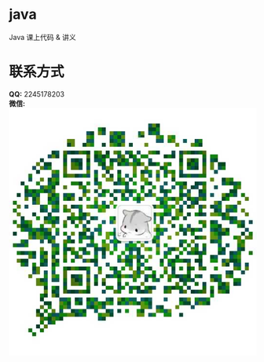 # java
Java 课上代码 & 讲义
# 联系方式
**QQ:** 2245178203
<br />
**微信:**
<br />
![wechat](https://github.com/siyu1915/java/raw/master/sources/wx.jpg "微信")

